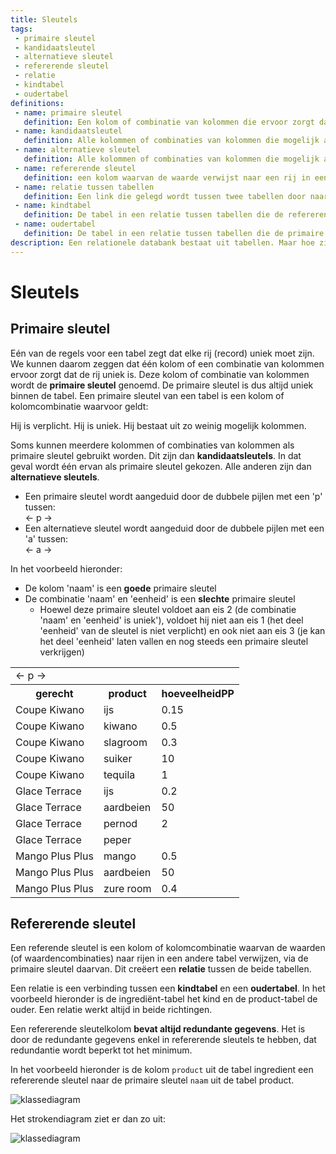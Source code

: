 ```yaml
---
title: Sleutels
tags: 
 - primaire sleutel
 - kandidaatsleutel
 - alternatieve sleutel
 - refererende sleutel
 - relatie
 - kindtabel
 - oudertabel
definitions: 
 - name: primaire sleutel
   definition: Een kolom of combinatie van kolommen die ervoor zorgt dat je een rij op unieke wijze kunt identificeren.
 - name: kandidaatsleutel
   definition: Alle kolommen of combinaties van kolommen die mogelijk als primaire sleutel gekozen kunnen worden.
 - name: alternatieve sleutel
   definition: Alle kolommen of combinaties van kolommen die mogelijk als primaire sleutel gekozen kunnen worden, maar geen primaire sleutel zijn.
 - name: refererende sleutel
   definition: een kolom waarvan de waarde verwijst naar een rij in een andere tabel, via de primaire sleutel van die tweede tabel. 
 - name: relatie tussen tabellen
   definition: Een link die gelegd wordt tussen twee tabellen door naar de primaire sleutel te verwijzen met een refererende sleutel.
 - name: kindtabel
   definition: De tabel in een relatie tussen tabellen die de refererende sleutel bevat.
 - name: oudertabel
   definition: De tabel in een relatie tussen tabellen die de primaire sleutel bevat waarnaar verwezen wordt.
description: Een relationele databank bestaat uit tabellen. Maar hoe zijn die tabellen met elkaar verbonden? In dit hoofdstuk wordt uitgelegd hoe sleutels hier een sleutelrol in spelen.
---
```


# Sleutels

## Primaire sleutel

Eén van de regels voor een tabel zegt dat elke rij (record) uniek moet zijn. We kunnen daarom zeggen dat één kolom of een combinatie van kolommen ervoor zorgt dat de rij uniek is. Deze kolom of combinatie van kolommen wordt de **primaire sleutel** genoemd. De primaire sleutel is dus altijd uniek binnen de tabel.
Een primaire sleutel van een tabel is een kolom of kolomcombinatie waarvoor geldt:

Hij is verplicht.
Hij is uniek.
Hij bestaat uit zo weinig mogelijk kolommen.

Soms kunnen meerdere kolommen of combinaties van kolommen als primaire sleutel gebruikt worden. Dit zijn dan **kandidaatsleutels**. In dat geval wordt één ervan als primaire sleutel gekozen. Alle anderen zijn dan **alternatieve sleutels**.

- Een primaire sleutel wordt aangeduid door de dubbele pijlen met een 'p' tussen:  <br>
← p → 
 - Een alternatieve sleutel wordt aangeduid door de dubbele pijlen met een 'a' tussen: <br>
← a → 

In het voorbeeld hieronder:

 - De kolom 'naam' is een **goede** primaire sleutel
 - De combinatie 'naam' en 'eenheid' is een **slechte** primaire sleutel
   - Hoewel deze primaire sleutel voldoet aan eis 2 (de combinatie 'naam' en 'eenheid' is uniek'), voldoet hij niet aan eis 1 (het deel 'eenheid' van de sleutel is niet verplicht) en ook niet aan eis 3 (je kan het deel 'eenheid' laten vallen en nog steeds een primaire sleutel verkrijgen)

<table>
   <tr>
      <td>← p →</td>
      <td></td>
      <td></td>
   </tr>
   <tr>
      <th>gerecht</th>
      <th>product</th>
      <th>hoeveelheidPP</th>
   </tr>
   <tr>
      <td>Coupe Kiwano</td>
      <td>ijs</td>
      <td>0.15</td>
   </tr>
   <tr>
      <td>Coupe Kiwano</td>
      <td>kiwano</td>
      <td>0.5</td>
   </tr>
   <tr>
      <td>Coupe Kiwano</td>
      <td>slagroom</td>
      <td>0.3</td>
   </tr>
   <tr>
      <td>Coupe Kiwano</td>
      <td>suiker</td>
      <td>10</td>
   </tr>
   <tr>
      <td>Coupe Kiwano</td>
      <td>tequila</td>
      <td>1</td>
   </tr>
   <tr>
      <td>Glace Terrace</td>
      <td>ijs</td>
      <td>0.2</td>
   </tr>
   <tr>
      <td>Glace Terrace</td>
      <td>aardbeien</td>
      <td>50</td>
   </tr>
   <tr>
      <td>Glace Terrace</td>
      <td>pernod</td>
      <td>2</td>
   </tr>
   <tr>
      <td>Glace Terrace</td>
      <td>peper</td>
      <td></td>
   </tr>
   <tr>
      <td>Mango Plus Plus</td>
      <td>mango</td>
      <td>0.5</td>
   </tr>
   <tr>
      <td>Mango Plus Plus</td>
      <td>aardbeien</td>
      <td>50</td>
   </tr>
   <tr>
      <td>Mango Plus Plus</td>
      <td>zure room</td>
      <td>0.4</td>
   </tr>
</table>

## Refererende sleutel

Een referende sleutel is een kolom of kolomcombinatie waarvan de waarden (of waardencombinaties) naar rijen in een andere tabel verwijzen, via de primaire sleutel daarvan. Dit creëert een **relatie** tussen de beide tabellen.

Een relatie is een verbinding tussen een **kindtabel** en een **oudertabel**. In het voorbeeld hieronder is de ingrediënt-tabel het kind en de product-tabel de ouder. Een relatie werkt altijd in beide richtingen.

Een refererende sleutelkolom **bevat altijd redundante gegevens**. Het is door de redundante gegevens enkel in refererende sleutels te hebben, dat redundantie wordt beperkt tot het minimum.

In het voorbeeld hieronder is de kolom `product` uit de tabel ingredient een refererende sleutel naar de primaire sleutel `naam` uit de tabel product.
 
<img src="{{ site.baseurl }}/assets/img/sleutels_1.jpg" alt="klassediagram" style="height: auto; max-width: 100%">

Het strokendiagram ziet er dan zo uit:
 
<img src="{{ site.baseurl }}/assets/img/sleutels_2.jpg" alt="klassediagram" style="height: auto; max-width: 100%">
